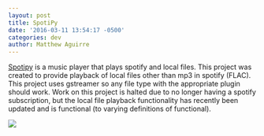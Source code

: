 ```yaml
---
layout: post
title: SpotiPy
date: '2016-03-11 13:54:17 -0500'
categories: dev
author: Matthew Aguirre
---
```


[Spotipy](https://github.com/ZenHarbinger/spotipy) is a music player that plays spotify and local files.  This project was created to provide playback of local files other than mp3 in spotify (FLAC).  This project uses gstreamer so any file type with the appropriate plugin should work.  Work on this project is halted due to no longer having a spotify subscription, but the local file playback functionality has recently been updated and is functional (to varying definitions of functional).  

![]({{site.url}}/tros-images/spotipy-screen.png)
